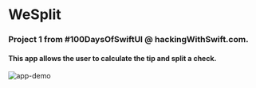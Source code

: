 # WeSplit
### Project 1 from #100DaysOfSwiftUI @ hackingWithSwift.com.

#### This app allows the user to calculate the tip and split a check.

![app-demo](https://user-images.githubusercontent.com/28959624/137837351-d163f48b-af52-4bfa-b2e9-f88983c052d7.gif)


